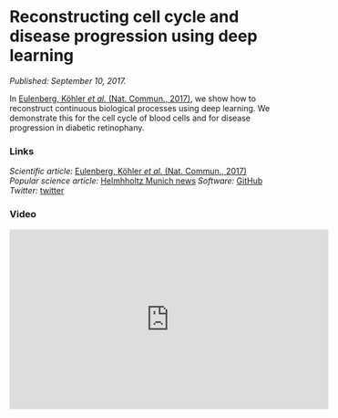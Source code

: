 # Reconstructing cell cycle and disease progression using deep learning

*Published: September 10, 2017.*

In [Eulenberg, Köhler *et al.* (Nat. Commun., 2017)](/publications/#P20), we
show how to reconstruct continuous biological processes using deep
learning. We demonstrate this for the cell cycle of blood cells and for
disease progression in diabetic retinophany.

### Links

*Scientific article:* [Eulenberg, Köhler *et al.* (Nat. Commun., 2017)](../publications#P20)   
*Popular science article:* [Helmhholtz Munich news](https://www.helmholtz-muenchen.de/en/aktuelles/latest-news/press-information-news/article/41458/index.html)
*Software:* [GitHub](https://github.com/theislab/deepflow)   
*Twitter:*
[twitter](https://twitter.com/falexwolf/status/906871804060463104)

### Video

<iframe width="560" height="315" src="https://www.youtube.com/embed/eyWcHIiCazE" frameborder="0" allowfullscreen></iframe>